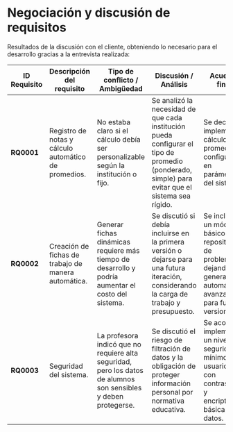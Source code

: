 # Negociación y discusión de requisitos

Resultados de la discusión con el cliente, obteniendo lo necesario para el desarrollo gracias a la entrevista realizada:

| **ID Requisito** | **Descripción del requisito** | **Tipo de conflicto / Ambigüedad** | **Discusión / Análisis** | **Acuerdo final** | **Revaluación Post-Implementación** |
|-------------------|--------------------------------|------------------------------------|---------------------------|-------------------|--------------------------------------|
| **RQ0001** | Registro de notas y cálculo automático de promedios. | No estaba claro si el cálculo debía ser personalizable según la institución o fijo. | Se analizó la necesidad de que cada institución pueda configurar el tipo de promedio (ponderado, simple) para evitar que el sistema sea rígido. | Se decidió implementar cálculo de promedios configurable en parámetros del sistema. | Verificar si la configuración cubre todos los escenarios de la docente. |
| **RQ0002** | Creación de fichas de trabajo de manera automática. | Generar fichas dinámicas requiere más tiempo de desarrollo y podría aumentar el costo del sistema. | Se discutió si debía incluirse en la primera versión o dejarse para una futura iteración, considerando la carga de trabajo y presupuesto. | Se incluyó un módulo básico de repositorio de problemas, dejando la generación automática avanzada para futuras versiones. | Evaluar si la docente necesita ampliar este módulo para cubrir más contenidos. |
| **RQ0003** | Seguridad del sistema. | La profesora indicó que no requiere alta seguridad, pero los datos de alumnos son sensibles y deben protegerse. | Se discutió el riesgo de filtración de datos y la obligación de proteger información personal por normativa educativa. | Se acordó implementar un nivel de seguridad mínimo: usuarios con contraseña y encriptación básica de datos. | Revisar si este nivel de seguridad es suficiente o si debe incrementarse según normativa escolar. |

